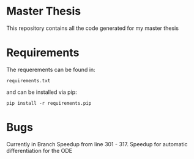 # Master Thesis
This repository contains all the code generated for my master thesis
# Requirements
The requerements can be found in:
```
requirements.txt
```
and can be installed via pip:
```
pip install -r requirements.pip
```
# Bugs
Currently in Branch Speedup from line 301 - 317. Speedup for automatic differentiation for the ODE
